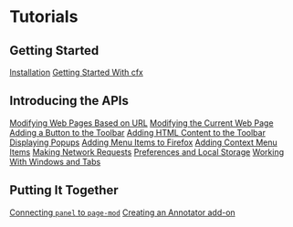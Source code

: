# Tutorials #

## Getting Started ##

<div class="buttonarray">

 [Installation](dev-guide/addon-development/installation.html)
 [Getting Started With cfx](dev-guide/addon-development/tutorials/getting-started-with-cfx.html)

</div>

## Introducing the APIs ##

<div class="buttonarray">

 <a href="dev-guide/addon-development/tutorials/modifying-web-pages-url.html">Modifying Web Pages Based on URL</a>
 <a href="dev-guide/addon-development/tutorials/modifying-web-pages-tab.html">Modifying the Current Web Page</a>
 <a href="dev-guide/addon-development/tutorials/adding-toolbar-button.html">Adding a Button to the Toolbar</a>
 <a href="dev-guide/addon-development/tutorials/adding-toolbar-html.html">Adding HTML Content to the Toolbar</a>
 <a href="dev-guide/addon-development/tutorials/displaying popups.html">Displaying Popups</a>
 <a href="dev-guide/addon-development/tutorials/adding-menus.html">Adding Menu Items to Firefox</a>
 <a href="dev-guide/addon-development/tutorials/adding-context-menus.html">Adding Context Menu Items</a>
 <a href="dev-guide/addon-development/tutorials/network-requests.html">Making Network Requests</a>
 <a href="dev-guide/addon-development/tutorials/prefs-and-storage.html">Preferences and Local Storage</a>
 <a href="dev-guide/addon-development/tutorials/windows-and-tabs.html">Working With Windows and Tabs</a>
 
</div>

## Putting It Together ##

<div class="buttonarray">

 [Connecting `panel` to `page-mod`](dev-guide/addon-development/tutorials/panel-to-pagemod.html)
 [Creating an Annotator add-on](dev-guide/addon-development/tutorials/annotator/annotator.html)

</div>